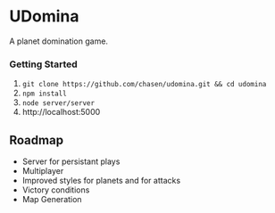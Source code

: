 # UDomina

A planet domination game.

### Getting Started
1. `git clone https://github.com/chasen/udomina.git && cd udomina`
2. `npm install`
3. `node server/server`
4. http://localhost:5000

## Roadmap

* Server for persistant plays
* Multiplayer
* Improved styles for planets and for attacks
* Victory conditions
* Map Generation
